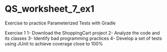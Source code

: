 # QS_worksheet_7_ex1
Exercise to practice Parameterized Tests with Gradle

Exercise 1
1- Download the ShoppingCart project
2- Analyze the code and its classes
3- Identify bad programming practices
4- Develop a set of tests using JUnit to achieve coverage close to 100%
